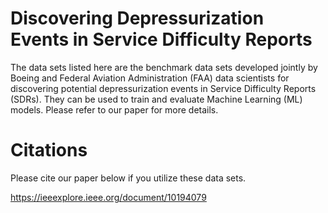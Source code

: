 # Discovering Depressurization Events in Service Difficulty Reports
The data sets listed here are the benchmark data sets developed jointly by Boeing and Federal Aviation Administration (FAA) data scientists for discovering potential depressurization events in Service Difficulty Reports (SDRs). They can be used to train and evaluate Machine Learning (ML) models. Please refer to our paper for more details. 


# Citations 
Please cite our paper below if you utilize these data sets. 

https://ieeexplore.ieee.org/document/10194079
